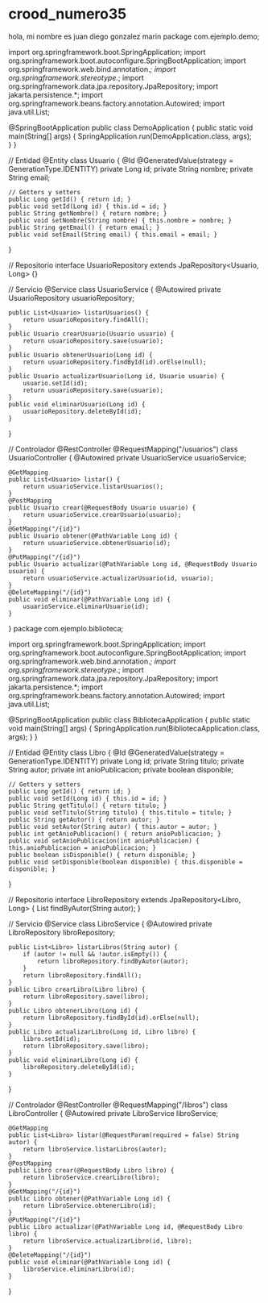# crood_numero35
hola, mi nombre es juan diego gonzalez marin 
package com.ejemplo.demo;

import org.springframework.boot.SpringApplication;
import org.springframework.boot.autoconfigure.SpringBootApplication;
import org.springframework.web.bind.annotation.*;
import org.springframework.stereotype.*;
import org.springframework.data.jpa.repository.JpaRepository;
import jakarta.persistence.*;
import org.springframework.beans.factory.annotation.Autowired;
import java.util.List;

@SpringBootApplication
public class DemoApplication {
public static void main(String[] args) {
SpringApplication.run(DemoApplication.class, args);  
}
}

// Entidad
@Entity
class Usuario {
@Id
@GeneratedValue(strategy = GenerationType.IDENTITY)
private Long id;
private String nombre;
private String email;

    // Getters y setters
    public Long getId() { return id; }
    public void setId(Long id) { this.id = id; }
    public String getNombre() { return nombre; }
    public void setNombre(String nombre) { this.nombre = nombre; }
    public String getEmail() { return email; }
    public void setEmail(String email) { this.email = email; }
}

// Repositorio
interface UsuarioRepository extends JpaRepository<Usuario, Long> {}

// Servicio
@Service
class UsuarioService {
@Autowired
private UsuarioRepository usuarioRepository;

    public List<Usuario> listarUsuarios() {
        return usuarioRepository.findAll();
    }
    public Usuario crearUsuario(Usuario usuario) {
        return usuarioRepository.save(usuario);
    }
    public Usuario obtenerUsuario(Long id) {
        return usuarioRepository.findById(id).orElse(null);
    }
    public Usuario actualizarUsuario(Long id, Usuario usuario) {
        usuario.setId(id);
        return usuarioRepository.save(usuario);
    }
    public void eliminarUsuario(Long id) {
        usuarioRepository.deleteById(id);
    }
}

// Controlador
@RestController
@RequestMapping("/usuarios")
class UsuarioController {
@Autowired
private UsuarioService usuarioService;

    @GetMapping
    public List<Usuario> listar() {
        return usuarioService.listarUsuarios();
    }
    @PostMapping
    public Usuario crear(@RequestBody Usuario usuario) {
        return usuarioService.crearUsuario(usuario);
    }
    @GetMapping("/{id}")
    public Usuario obtener(@PathVariable Long id) {
        return usuarioService.obtenerUsuario(id);
    }
    @PutMapping("/{id}")
    public Usuario actualizar(@PathVariable Long id, @RequestBody Usuario usuario) {
        return usuarioService.actualizarUsuario(id, usuario);
    }
    @DeleteMapping("/{id}")
    public void eliminar(@PathVariable Long id) {
        usuarioService.eliminarUsuario(id);
    }
}
package com.ejemplo.biblioteca;

import org.springframework.boot.SpringApplication;
import org.springframework.boot.autoconfigure.SpringBootApplication;
import org.springframework.web.bind.annotation.*;
import org.springframework.stereotype.*;
import org.springframework.data.jpa.repository.JpaRepository;
import jakarta.persistence.*;
import org.springframework.beans.factory.annotation.Autowired;
import java.util.List;

@SpringBootApplication
public class BibliotecaApplication {
public static void main(String[] args) {
SpringApplication.run(BibliotecaApplication.class, args);
}
}

// Entidad
@Entity
class Libro {
@Id
@GeneratedValue(strategy = GenerationType.IDENTITY)
private Long id;
private String titulo;
private String autor;
private int anioPublicacion;
private boolean disponible;

    // Getters y setters
    public Long getId() { return id; }
    public void setId(Long id) { this.id = id; }
    public String getTitulo() { return titulo; }
    public void setTitulo(String titulo) { this.titulo = titulo; }
    public String getAutor() { return autor; }
    public void setAutor(String autor) { this.autor = autor; }
    public int getAnioPublicacion() { return anioPublicacion; }
    public void setAnioPublicacion(int anioPublicacion) { this.anioPublicacion = anioPublicacion; }
    public boolean isDisponible() { return disponible; }
    public void setDisponible(boolean disponible) { this.disponible = disponible; }
}

// Repositorio
interface LibroRepository extends JpaRepository<Libro, Long> {
List<Libro> findByAutor(String autor);
}

// Servicio
@Service
class LibroService {
@Autowired
private LibroRepository libroRepository;

    public List<Libro> listarLibros(String autor) {
        if (autor != null && !autor.isEmpty()) {
            return libroRepository.findByAutor(autor);
        }
        return libroRepository.findAll();
    }
    public Libro crearLibro(Libro libro) {
        return libroRepository.save(libro);
    }
    public Libro obtenerLibro(Long id) {
        return libroRepository.findById(id).orElse(null);
    }
    public Libro actualizarLibro(Long id, Libro libro) {
        libro.setId(id);
        return libroRepository.save(libro);
    }
    public void eliminarLibro(Long id) {
        libroRepository.deleteById(id);
    }
}

// Controlador
@RestController
@RequestMapping("/libros")
class LibroController {
@Autowired
private LibroService libroService;

    @GetMapping
    public List<Libro> listar(@RequestParam(required = false) String autor) {
        return libroService.listarLibros(autor);
    }
    @PostMapping
    public Libro crear(@RequestBody Libro libro) {
        return libroService.crearLibro(libro);
    }
    @GetMapping("/{id}")
    public Libro obtener(@PathVariable Long id) {
        return libroService.obtenerLibro(id);
    }
    @PutMapping("/{id}")
    public Libro actualizar(@PathVariable Long id, @RequestBody Libro libro) {
        return libroService.actualizarLibro(id, libro);
    }
    @DeleteMapping("/{id}")
    public void eliminar(@PathVariable Long id) {
        libroService.eliminarLibro(id);
    }
}

